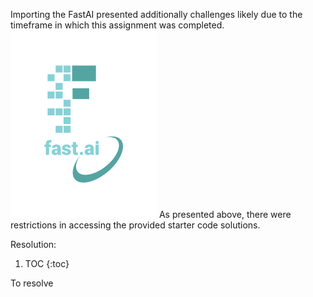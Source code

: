 Importing the FastAI presented additionally challenges likely due to the timeframe in which this assignment was completed.
![](/images/logo.png "fast.ai's logo")
As presented above, there were restrictions in accessing the provided starter code solutions.

Resolution:
1. TOC
{:toc}

To resolve

